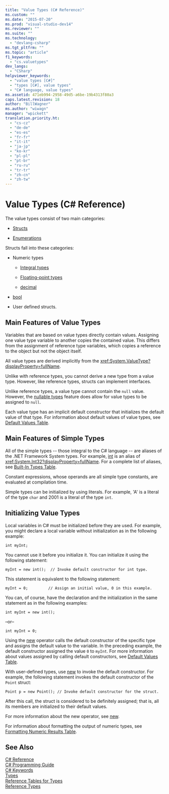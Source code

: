 ```yaml
---
title: "Value Types (C# Reference)"
ms.custom: ""
ms.date: "2015-07-20"
ms.prod: "visual-studio-dev14"
ms.reviewer: ""
ms.suite: ""
ms.technology: 
  - "devlang-csharp"
ms.tgt_pltfrm: ""
ms.topic: "article"
f1_keywords: 
  - "cs.valuetypes"
dev_langs: 
  - "CSharp"
helpviewer_keywords: 
  - "value types [C#]"
  - "types [C#], value types"
  - "C# language, value types"
ms.assetid: 471eb994-2958-49d5-a6be-19b4313f80a3
caps.latest.revision: 18
author: "BillWagner"
ms.author: "wiwagn"
manager: "wpickett"
translation.priority.ht: 
  - "cs-cz"
  - "de-de"
  - "es-es"
  - "fr-fr"
  - "it-it"
  - "ja-jp"
  - "ko-kr"
  - "pl-pl"
  - "pt-br"
  - "ru-ru"
  - "tr-tr"
  - "zh-cn"
  - "zh-tw"
---
```

# Value Types (C# Reference)
The value types consist of two main categories:  
  
-   [Structs](../../../csharp\language-reference\keywords/struct.md)  
  
-   [Enumerations](../../../csharp\language-reference\keywords/enum.md)  
  
 Structs fall into these categories:  
  
-   Numeric types  
  
    -   [Integral types](../../../csharp\language-reference\keywords/integral-types-table.md)  
  
    -   [Floating-point types](../../../csharp\language-reference\keywords/floating-point-types-table.md)  
  
    -   [decimal](../../../csharp\language-reference\keywords/decimal.md)  
  
-   [bool](../../../csharp\language-reference\keywords/bool.md)  
  
-   User defined structs.  
  
## Main Features of Value Types  
 Variables that are based on value types directly contain values. Assigning one value type variable to another copies the contained value. This differs from the assignment of reference type variables, which copies a reference to the object but not the object itself.  
  
 All value types are derived implicitly from the <xref:System.ValueType?displayProperty=fullName>.  
  
 Unlike with reference types, you cannot derive a new type from a value type. However, like reference types, structs can implement interfaces.  
  
 Unlike reference types, a value type cannot contain the `null` value. However, the [nullable types](../../../csharp\programming-guide\nullable-types/index.md) feature does allow for value types to be assigned to `null`.  
  
 Each value type has an implicit default constructor that initializes the default value of that type. For information about default values of value types, see [Default Values Table](../../../csharp\language-reference\keywords/default-values-table.md).  
  
## Main Features of Simple Types  
 All of the simple types -- those integral to the C# language -- are aliases of the .NET Framework System types. For example, [int](../../../csharp\language-reference\keywords/int.md) is an alias of <xref:System.Int32?displayProperty=fullName>. For a complete list of aliases, see [Built-In Types Table](../../../csharp\language-reference\keywords/built-in-types-table.md).  
  
 Constant expressions, whose operands are all simple type constants, are evaluated at compilation time.  
  
 Simple types can be initialized by using literals. For example, 'A' is a literal of the type `char` and 2001 is a literal of the type `int`.  
  
## Initializing Value Types  
 Local variables in C# must be initialized before they are used. For example, you might declare a local variable without initialization as in the following example:  
  
```  
int myInt;  
```  
  
 You cannot use it before you initialize it. You can initialize it using the following statement:  
  
```  
myInt = new int();  // Invoke default constructor for int type.  
```  
  
 This statement is equivalent to the following statement:  
  
```  
myInt = 0;         // Assign an initial value, 0 in this example.  
```  
  
 You can, of course, have the declaration and the initialization in the same statement as in the following examples:  
  
```  
int myInt = new int();  
```  
  
 –or–  
  
```  
int myInt = 0;  
```  
  
 Using the [new](../../../csharp\language-reference\keywords/new.md) operator calls the default constructor of the specific type and assigns the default value to the variable. In the preceding example, the default constructor assigned the value `0` to `myInt`. For more information about values assigned by calling default constructors, see [Default Values Table](../../../csharp\language-reference\keywords/default-values-table.md).  
  
 With user-defined types, use [new](../../../csharp\language-reference\keywords/new.md) to invoke the default constructor. For example, the following statement invokes the default constructor of the `Point` struct:  
  
```  
Point p = new Point(); // Invoke default constructor for the struct.  
```  
  
 After this call, the struct is considered to be definitely assigned; that is, all its members are initialized to their default values.  
  
 For more information about the new operator, see [new](../../../csharp\language-reference\keywords/new.md).  
  
 For information about formatting the output of numeric types, see [Formatting Numeric Results Table](../../../csharp\language-reference\keywords/formatting-numeric-results-table.md).  
  
## See Also  
 [C# Reference](../../../csharp\language-reference/index.md)   
 [C# Programming Guide](../../../csharp\programming-guide/index.md)   
 [C# Keywords](../../../csharp\language-reference\keywords/index.md)   
 [Types](../../../csharp\language-reference\keywords/types.md)   
 [Reference Tables for Types](../../../csharp\language-reference\keywords/reference-tables-for-types.md)   
 [Reference Types](../../../csharp\language-reference\keywords/reference-types.md)
